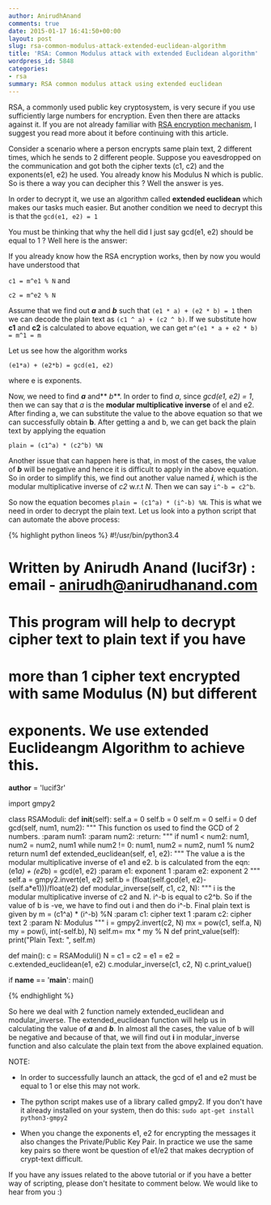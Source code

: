 ```yaml
---
author: AnirudhAnand
comments: true
date: 2015-01-17 16:41:50+00:00
layout: post
slug: rsa-common-modulus-attack-extended-euclidean-algorithm
title: 'RSA: Common Modulus attack with extended Euclidean algorithm'
wordpress_id: 5848
categories:
- rsa
summary: RSA common modulus attack using extended euclidean
---
```


RSA, a commonly used public key cryptosystem, is very secure if you use sufficiently large numbers for encryption. Even then there are attacks against it. If you are not already familiar with [RSA encryption mechanism](http://en.wikipedia.org/wiki/RSA_(cryptosystem)), I suggest you read more about it before continuing with this article.

Consider a scenario where a person encrypts same plain text, 2 different times, which he sends to 2 different people. Suppose you eavesdropped on the communication and got both the cipher texts (c1, c2) and the exponents(e1, e2) he used. You already know his Modulus N which is public. So is there a way you can decipher this ? Well the answer is yes.

In order to decrypt it, we use an algorithm called **extended euclidean** which makes our tasks much easier. But another condition we need to decrypt this is that the `gcd(e1, e2) = 1`

You must be thinking that why the hell did I just say gcd(e1, e2) should be equal to 1 ? Well here is the answer:

If you already know how the RSA encryption works, then by now you would have understood that

`c1 = m^e1 % N` and

`c2 = m^e2 % N`

Assume that we find out _**a**_ and _**b**_ such that `(e1 * a) + (e2 * b) = 1` then we can decode the plain text as `(c1 ^ a) + (c2 ^ b)`. If we substitute how **c1** and **c2** is calculated to above equation, we can get `m^(e1 * a + e2 * b) = m^1 = m`

Let us see how the algorithm works

`(e1*a) + (e2*b) = gcd(e1, e2)`

where e is exponents.

Now, we need to find **_a_** and** _b_**. In order to find _a_, since _gcd(e1, e2) = 1_, then we can say that _a_ is the **modular multiplicative inverse** of el and e2. After finding a, we can substitute the value to the above equation so that we can successfully obtain **b**. After getting a and b, we can get back the plain text by applying the equation

`plain = (c1^a) * (c2^b) %N`

Another issue that can happen here is that, in most of the cases, the value of **_b_** will be negative and hence it is difficult to apply in the above equation. So in order to simplify this, we find out another value named _**i**_, which is the modular multiplicative inverse of _c2_ w.r.t _N_. Then we can say `i^-b = c2^b`.

So now the equation becomes `plain = (c1^a) * (i^-b) %N`. This is what we need in order to decrypt the plain text. Let us look into a python script that can automate the above process:

 {% highlight python lineos %}
   #!/usr/bin/python3.4
   # Written by Anirudh Anand (lucif3r) : email - anirudh@anirudhanand.com   
   # This program will help to decrypt cipher text to plain text if you have
   # more than 1 cipher text encrypted with same Modulus (N) but different
   # exponents. We use extended Euclideangm Algorithm to achieve this.
   
   __author__ = 'lucif3r'
   
   import gmpy2
   
   
   class RSAModuli:
       def __init__(self):
           self.a = 0
           self.b = 0
           self.m = 0
           self.i = 0
       def gcd(self, num1, num2):
           """
           This function os used to find the GCD of 2 numbers.
           :param num1:
           :param num2:
           :return:
           """
           if num1 < num2:
               num1, num2 = num2, num1
           while num2 != 0:
               num1, num2 = num2, num1 % num2
           return num1
       def extended_euclidean(self, e1, e2):
           """
           The value a is the modular multiplicative inverse of e1 and e2.
           b is calculated from the eqn: (e1*a) + (e2*b) = gcd(e1, e2)
           :param e1: exponent 1
           :param e2: exponent 2
           """
           self.a = gmpy2.invert(e1, e2)
           self.b = (float(self.gcd(e1, e2)-(self.a*e1)))/float(e2)
       def modular_inverse(self, c1, c2, N):
           """
           i is the modular multiplicative inverse of c2 and N.
           i^-b is equal to c2^b. So if the value of b is -ve, we
           have to find out i and then do i^-b.
           Final plain text is given by m = (c1^a) * (i^-b) %N
           :param c1: cipher text 1
           :param c2: cipher text 2
           :param N: Modulus
           """
           i = gmpy2.invert(c2, N)
           mx = pow(c1, self.a, N)
           my = pow(i, int(-self.b), N)
           self.m= mx * my % N
          def print_value(self):
           print("Plain Text: ", self.m)
   
   
   def main():
       c = RSAModuli()
       N  =
       c1 =
       c2 =
       e1 =
       e2 =
       c.extended_euclidean(e1, e2)
       c.modular_inverse(c1, c2, N)
       c.print_value()
    
   if __name__ == '__main__':
       main()

   {% endhighlight %}

So here we deal with 2 function namely extended_euclidean and modular_inverse. The extended_euclidean function will help us in calculating the value of _**a**_ and _**b**_. In almost all the cases, the value of b will be negative and because of that, we will find out **i** in modular_inverse function and also calculate the plain text from the above explained equation.

NOTE:
	
  * In order to successfully launch an attack, the gcd of e1 and e2 must be equal to 1 or else this may not work.
	
  * The python script makes use of a library called gmpy2. If you don't have it already installed on your system, then do this:
  `sudo apt-get install python3-gmpy2`
	
  * When you change the exponents e1, e2 for encrypting the messages it also changes the Private/Public Key Pair. In practice we use the same key pairs so there wont be question of e1/e2 that makes decryption of crypt-text difficult.

If you have any issues related to the above tutorial or if you have a better way of scripting, please don't hesitate to comment below. We would like to hear from you :)